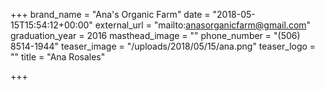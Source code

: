 +++
brand_name = "Ana's Organic Farm"
date = "2018-05-15T15:54:12+00:00"
external_url = "mailto:anasorganicfarm@gmail.com"
graduation_year = 2016
masthead_image = ""
phone_number = "(506) 8514-1944"
teaser_image = "/uploads/2018/05/15/ana.png"
teaser_logo = ""
title = "Ana Rosales"

+++

